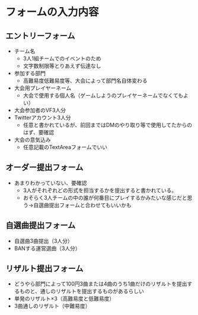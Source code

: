 # フォームの入力内容
## エントリーフォーム
- チーム名
    - 3人1組チームでのイベントのため
    - 文字数制限等とりあえず伝達なし
- 参加する部門
    - 高難易度低難易度等、大会によって部門名自体変わる
- 大会用プレイヤーネーム
    - 大会で使用する個人名（ゲームしようのプレイヤーネームでなくてもよい）
- 大会参加者のVF3人分
- Twitterアカウント3人分
    - 任意と書かれているが、前回まではDMのやり取り等で使用してたからのはず、要確認
- 大会の意気込み
    - 任意記載のTextAreaフォームでいい
## オーダー提出フォーム
- あまりわかっていない、要確認
    - 3人がそれぞれどの形式を担当するかを提出すると書かれている。
    - おそらく3人チームの中の誰が何番目にプレイするかみたいな感じだと思う→自選曲提出フォームと合わせてもいいかも
## 自選曲提出フォーム
- 自選曲3曲提出（3人分）
- BANする運営選曲（3人分）
## リザルト提出フォーム
- どうやら部門によって100円3曲または4曲のうち1曲だけのリザルトを提出するものと、通しのリザルトを提出するものがあるらしい
- 単発のリザルト×3（高難易度と低難易度）
- 3曲通しのリザルト（中難易度）